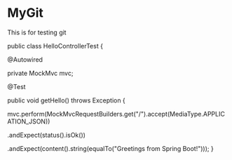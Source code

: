 # MyGit
This is for testing git

public class HelloControllerTest {

    
@Autowired
    
private MockMvc mvc;

    
@Test
    
public void getHello() throws Exception {
        
mvc.perform(MockMvcRequestBuilders.get("/").accept(MediaType.APPLICATION_JSON))
                
.andExpect(status().isOk())
                
.andExpect(content().string(equalTo("Greetings from Spring Boot!")));
    }


